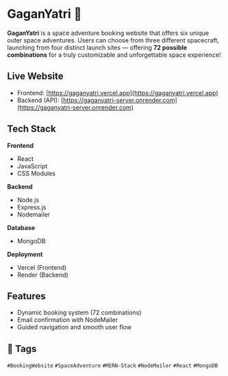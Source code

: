 # GaganYatri 🚀

**GaganYatri** is a space adventure booking website that offers six unique outer space adventures. Users can choose from three different spacecraft, launching from four distinct launch sites — offering **72 possible combinations** for a truly customizable and unforgettable space experience!

## Live Website
- Frontend: [https://gaganyatri.vercel.app](https://gaganyatri.vercel.app)
- Backend (API): [https://gaganyatri-server.onrender.com](https://gaganyatri-server.onrender.com)

## Tech Stack

**Frontend**  
- React  
- JavaScript  
- CSS Modules  

**Backend**  
- Node.js  
- Express.js  
- Nodemailer  

**Database**  
- MongoDB  

**Deployment**  
- Vercel (Frontend)  
- Render (Backend)  

## Features
- Dynamic booking system (72 combinations)
- Email confirmation with NodeMailer
- Guided navigation and smooth user flow

## 🔖 Tags
`#BookingWebsite` `#SpaceAdventure` `#MERN-Stack` `#NodeMailer` `#React` `#MongoDB`